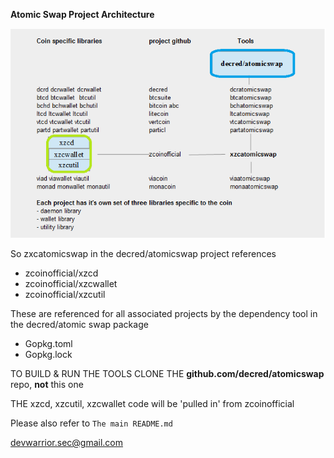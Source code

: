 **Atomic Swap Project Architecture**

![Alt text](./AtomicSwapProjectArchitectureZcoin.png?raw=true "Project Structure")

So zxcatomicswap in the decred/atomicswap project references
- zcoinofficial/xzcd
- zcoinofficial/xzcwallet
- zcoinofficial/xzcutil

These are referenced for all associated projects by the dependency tool in the
 decred/atomic swap package
- Gopkg.toml
- Gopkg.lock

TO BUILD & RUN THE TOOLS CLONE THE **github.com/decred/atomicswap** repo, __not__ this one

THE xzcd, xzcutil, xzcwallet code will be 'pulled in' from zcoinofficial

Please also refer to `The main README.md`

devwarrior.sec@gmail.com

